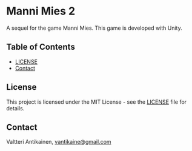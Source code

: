 # Manni Mies 2

A sequel for the game Manni Mies. This game is developed with Unity.

## Table of Contents

- [LICENSE](#LICENSE)
- [Contact](#contact)

## License

This project is licensed under the MIT License - see the [LICENSE](LICENSE) file for details.

## Contact

Valtteri Antikainen, vantikaine@gmail.com
